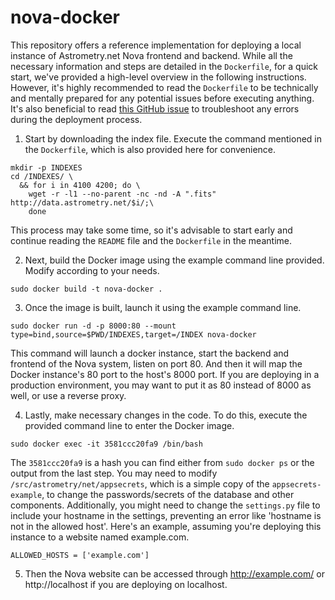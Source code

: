 # nova-docker

This repository offers a reference implementation for deploying a local instance of Astrometry.net Nova frontend and backend.
While all the necessary information and steps are detailed in the `Dockerfile`, for a quick start, we've provided a high-level overview in the following instructions.
However, it's highly recommended to read the `Dockerfile` to be technically and mentally prepared for any potential issues before executing anything.
It's also beneficial to read [this GitHub issue](https://github.com/dstndstn/nova-docker/issues/1) to troubleshoot any errors during the deployment process.

1. Start by downloading the index file. Execute the command mentioned in the `Dockerfile`, which is also provided here for convenience. 
```
mkdir -p INDEXES
cd /INDEXES/ \
  && for i in 4100 4200; do \
    wget -r -l1 --no-parent -nc -nd -A ".fits" http://data.astrometry.net/$i/;\
    done
```
This process may take some time, so it's advisable to start early and continue reading the `README` file and the `Dockerfile` in the meantime.

2. Next, build the Docker image using the example command line provided. Modify according to your needs.
```
sudo docker build -t nova-docker .
```

3. Once the image is built, launch it using the example command line.
```
sudo docker run -d -p 8000:80 --mount type=bind,source=$PWD/INDEXES,target=/INDEX nova-docker
```
This command will launch a docker instance, start the backend and frontend of the Nova system, listen on port 80. And then it will map the Docker instance's 80 port to the host's 8000 port. If you are deploying in a production environment, you may want to put it as 80 instead of 8000 as well, or use a reverse proxy.

4. Lastly, make necessary changes in the code. To do this, execute the provided command line to enter the Docker image.
```
sudo docker exec -it 3581ccc20fa9 /bin/bash
```
The `3581ccc20fa9` is a hash you can find either from `sudo docker ps` or the output from the last step.
You may need to modify `/src/astrometry/net/appsecrets`, which is a simple copy of the `appsecrets-example`, to change the passwords/secrets of the database and other components. Additionally, you might need to change the `settings.py` file to include your hostname in the settings, preventing an error like 'hostname is not in the allowed host'. Here's an example, assuming you're deploying this instance to a website named example.com.
```
ALLOWED_HOSTS = ['example.com']
```
5. Then the Nova website can be accessed through http://example.com/ or http://localhost if you are deploying on localhost.
